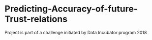 # Predicting-Accuracy-of-future-Trust-relations
Project is part of a challenge initiated by Data Incubator program 2018 
